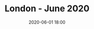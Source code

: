 ---
templateKey: 'event-page'
title: London - June 2020
sup: Join us for the last Sitecore Technical User Group in London before the summer break! 
date: 2020-06-01 18:00
dateConfirmed: false
sponsors: Delete
venue:
  name: TBC
  address:
  position: 
  details: 
agenda:
  - agenda-item:
    time: "18:00"
    value: Arrival and networking
  - talk:
    time: "18:30"
    who: TBC, Delete speaker
    intro: TBC
    description: 
  - talk:
    time: "19:00"
    who: Pieter Brinkman, Senior Director Technical Marketing @ Sitecore
    intro: TBC
    description: 
  - agenda-item:
    time: "19:30"
    value: Break
  - talk:
    time: "20:00"
    who: 
    intro: TBC
    description: 
  - agenda-item:
    time: "20:30"
    value: Networking
meta:
  metaTitle: Sitecore User Group - London June 2020  
  metaDescription: Join us for the last Sitecore Technical User Group in London before the summer break! 
  metaKeywords: sitecore, user group, london, delete
---